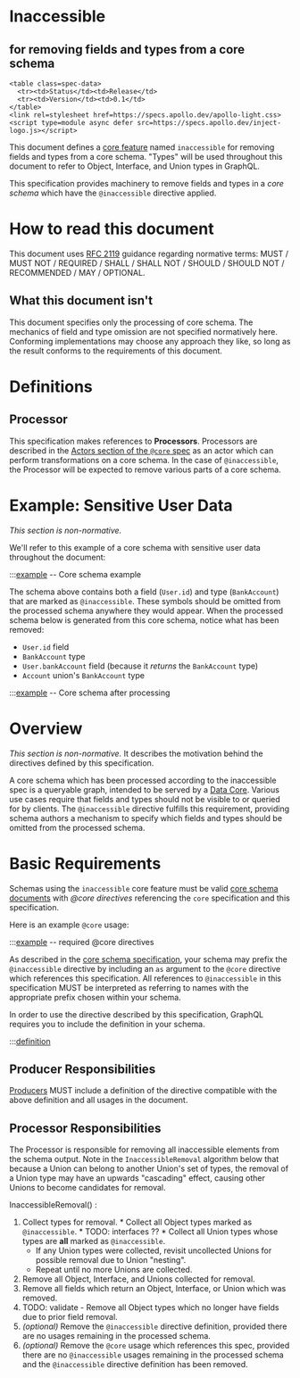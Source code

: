 # Inaccessible

<h2>for removing fields and types from a core schema</h2>

```raw html
<table class=spec-data>
  <tr><td>Status</td><td>Release</td>
  <tr><td>Version</td><td>0.1</td>
</table>
<link rel=stylesheet href=https://specs.apollo.dev/apollo-light.css>
<script type=module async defer src=https://specs.apollo.dev/inject-logo.js></script>
```

This document defines a [core feature](https://specs.apollo.dev/core) named `inaccessible` for removing fields and types from a core schema. "Types" will be used throughout this document to refer to Object, Interface, and Union types in GraphQL.

This specification provides machinery to remove fields and types in a *core schema* which have the `@inaccessible` directive applied.

# How to read this document

This document uses [RFC 2119](https://www.ietf.org/rfc/rfc2119.txt) guidance regarding normative terms: MUST / MUST NOT / REQUIRED / SHALL / SHALL NOT / SHOULD / SHOULD NOT / RECOMMENDED / MAY / OPTIONAL.

## What this document isn't

This document specifies only the processing of core schema. The mechanics of field and type omission are not specified normatively here. Conforming implementations may choose any approach they like, so long as the result conforms to the requirements of this document.

# Definitions

## Processor

This specification makes references to **Processors**. Processors are described in the [Actors section of the `@core` spec](https://specs.apollo.dev/core/v0.2/#sec-Actors) as an actor which can perform transformations on a core schema. In the case of `@inaccessible`, the Processor will be expected to remove various parts of a core schema.

# Example: Sensitive User Data

*This section is non-normative.*

We'll refer to this example of a core schema with sensitive user data throughout the document:

:::[example](./schema.graphql) -- Core schema example

The schema above contains both a field (`User.id`) and type (`BankAccount`) that are marked as `@inaccessible`. These symbols should be omitted from the processed schema anywhere they would appear. When the processed schema below is generated from this core schema, notice what has been removed:
* `User.id` field
* `BankAccount` type
* `User.bankAccount` field (because it _returns_ the `BankAccount` type)
* `Account` union's `BankAccount` type

:::[example](./processedSchema.graphql) -- Core schema after processing

# Overview

*This section is non-normative.* It describes the motivation behind the directives defined by this specification.

A core schema which has been processed according to the inaccessible spec is a queryable graph, intended to be served by a [Data Core](https://specs.apollo.dev/core/v0.2/#sec-Actors). Various use cases require that fields and types should not be visible to or queried for by clients. The `@inaccessible` directive fulfills this requirement, providing schema authors a mechanism to specify which fields and types should be omitted from the processed schema.

# Basic Requirements

Schemas using the `inaccessible` core feature must be valid [core schema documents](https://specs.apollo.dev/core/v0.2) with *@core directives* referencing the `core` specification and this specification.

Here is an example `@core` usage:

:::[example](./coreDirectives.graphql) -- required @core directives

As described in the [core schema specification](https://specs.apollo.dev/core/v0.2/#sec-Prefixing), your schema may prefix the `@inaccessible` directive by including an `as` argument to the `@core` directive which references this specification. All references to `@inaccessible` in this specification MUST be interpreted as referring to names with the appropriate prefix chosen within your schema.

In order to use the directive described by this specification, GraphQL requires you to include the definition in your schema.

:::[definition](inaccessible.spec.graphql)

## Producer Responsibilities

[Producers](https://specs.apollo.dev/core/v0.2/#sec-Actors) MUST include a definition of the directive compatible with the above definition and all usages in the document.

## Processor Responsibilities

The Processor is responsible for removing all inaccessible elements from the schema output. Note in the `InaccessibleRemoval` algorithm below that because a Union can belong to another Union's set of types, the removal of a Union type may have an upwards "cascading" effect, causing other Unions to become candidates for removal.

InaccessibleRemoval() :
  1. Collect types for removal.
    * Collect all Object types marked as `@inaccessible`.
    * TODO: interfaces ??
    * Collect all Union types whose types are **all** marked as `@inaccessible`.
      * If any Union types were collected, revisit uncollected Unions for possible removal due to  Union "nesting".
      * Repeat until no more Unions are collected.
  1. Remove all Object, Interface, and Unions collected for removal.
  1. Remove all fields which return an Object, Interface, or Union which was removed.
  1. TODO: validate - Remove all Object types which no longer have fields due to prior field removal.
  1. _(optional)_ Remove the `@inaccessible` directive definition, provided there are no usages remaining in the processed schema.
  1. _(optional)_ Remove the `@core` usage which references this spec, provided there are no `@inaccessible` usages remaining in the processed schema and the `@inaccessible` directive definition has been removed.